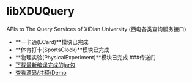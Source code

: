 # libXDUQuery
APIs to The Query Services of XiDian University (西电各类查询服务接口)  
- **一卡通(ECard)**模块已完成  
- **体育打卡(SportsClock)**模块已完成
- **物理实验(PhysicalExperiment)**模块已完成
###传送门
- [下载最新编译完成的jar包](https://github.com/hwding/libXDUQuery/tree/master/artifacts/libXDUQuery_jar)
- [查看源码/注释/Demo](https://github.com/hwding/libXDUQuery/tree/master/src/FooPackage)
